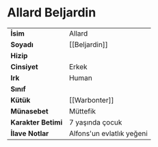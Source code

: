# Allard Beljardin  
|  |  |  
|---|---|  
| **İsim** | Allard |  
| **Soyadı** | [[Beljardin]] |  
| **Hizip** |  |  
| **Cinsiyet** | Erkek |  
| **Irk** | Human |  
| **Sınıf** |  |  
| **Kütük** | [[Warbonter]] |  
| **Münasebet** | Müttefik |  
| **Karakter Betimi** | 7 yaşında çocuk |  
| **İlave Notlar** | Alfons'un evlatlık yeğeni |  
